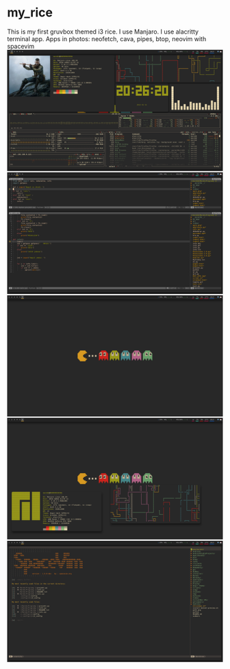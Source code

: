 # my_rice
This is my first gruvbox themed i3 rice. 
I use Manjaro. 
I use alacritty terminal app.
Apps in photos: neofetch, cava, pipes, btop, neovim with spacevim
![Photo 1](https://github.com/GDMD69/my_rice/blob/main/photo1.png)
![Photo 1](https://github.com/GDMD69/my_rice/blob/main/photo2.png)
![Photo 1](https://github.com/GDMD69/my_rice/blob/main/photo3.png)
![Photo 1](https://github.com/GDMD69/my_rice/blob/main/photo4.png)
![Photo 1](https://github.com/GDMD69/my_rice/blob/main/photo5.png)
